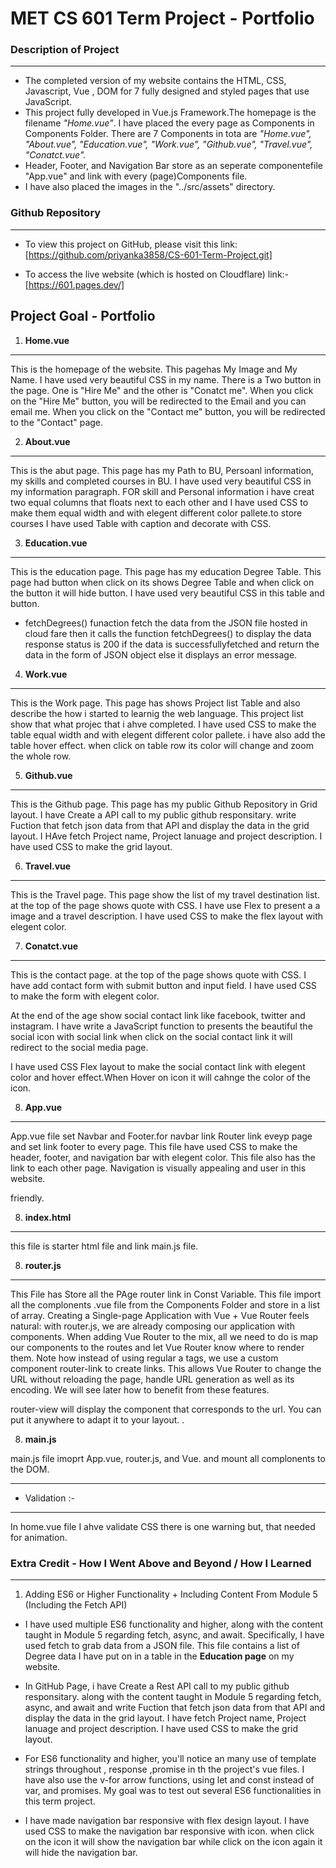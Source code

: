 # MET CS 601 Term Project - Portfolio

### Description of Project

---

- The completed version of my website contains the HTML, CSS, Javascript, Vue , DOM for 7 fully designed and styled pages that use JavaScript.
- This project fully developed in Vue.js Framework.The homepage is the filename _"Home.vue"_. I have placed the every page as Components in Components Folder. There are 7 Components in tota are _"Home.vue", "About.vue", "Education.vue", "Work.vue", "Github.vue", "Travel.vue", "Conatct.vue"._
- Header, Footer, and Navigation Bar store as an seperate componentefile "App.vue" and link with every (page)Components file.
- I have also placed the images in the "../src/assets" directory.

### Github Repository

---

- To view this project on GitHub, please visit this link: [https://github.com/priyanka3858/CS-601-Term-Project.git]

- To access the live website (which is hosted on Cloudflare) link:- [https://601.pages.dev/]

## Project Goal - Portfolio

1. **Home.vue**

---

This is the homepage of the website. This pagehas My Image and My Name. I have used very beautiful CSS in my name. There is a Two button in the page. One is "Hire Me" and the other is "Conatct me". When you click on the "Hire Me" button, you will be redirected to the Email and you can email me. When you click on the "Contact me" button, you will be redirected to the "Contact" page.

2. **About.vue**

---

This is the abut page. This page has my Path to BU, Persoanl information, my skills and completed courses in BU. I have used very beautiful CSS in my information paragraph. FOR skill and Personal information i have creat two equal columns that floats next to each other and I have used CSS to make them equal width and with elegent different color pallete.to store courses I have used Table with caption and decorate with CSS.

3. **Education.vue**

---

This is the education page. This page has my education Degree Table. This page had button when click on its shows Degree Table and when click on the button it will hide button. I have used very beautiful CSS in this table and button.

- fetchDegrees() funaction fetch the data from the JSON file hosted in cloud fare then it calls the function fetchDegrees() to display the data
  response status is 200 if the data is successfullyfetched
  and return the data in the form of JSON object
  else it displays an error message.

4. **Work.vue**

---

This is the Work page. This page has shows Project list Table and also describe the how i started to learnig the web language. This project list show that what projec that i ahve completed. I have used CSS to make the table equal width and with elegent different color pallete. i have also add the table hover effect. when click on table row its color will change and zoom the whole row.

5. **Github.vue**

---

This is the Github page. This page has my public Github Repository in Grid layout. I have Create a API call to my public github responsitary. write Fuction that fetch json data from that API and display the data in the grid layout. I HAve fetch Project name, Project lanuage and project description. I have used CSS to make the grid layout.

6. **Travel.vue**

---

This is the Travel page. This page show the list of my travel destination list. at the top of the page shows quote with CSS. I have use Flex to present a a image and a travel description. I have used CSS to make the flex layout with elegent color.

7. **Conatct.vue**

---

This is the contact page. at the top of the page shows quote with CSS. I have add contact form with submit button and input field. I have used CSS to make the form with elegent color.

At the end of the age show social contact link like facebook, twitter and instagram. I have write a JavaScript function to presents the beautiful the social icon with social link when click on the social contact link it will redirect to the social media page.

I have used CSS Flex layout to make the social contact link with elegent color and hover effect.When Hover on icon it will cahnge the color of the icon.

8. **App.vue**

---

App.vue file set Navbar and Footer.for navbar link Router link eveyp page and set link footer to every page. This file have used CSS to make the header, footer, and navigation bar with elegent color. This file also has the link to each other page. Navigation is visually appealing and user in this website.

friendly.

8. **index.html**

---

this file is starter html file and link main.js file.

8. **router.js**

---

This File has Store all the PAge router link in Const Variable. This file import all the complonents .vue file from the Components Folder and store in a list of array. Creating a Single-page Application with Vue + Vue Router feels natural: with router.js, we are already composing our application with components. When adding Vue Router to the mix, all we need to do is map our components to the routes and let Vue Router know where to render them. Note how instead of using regular a tags, we use a custom component router-link to create links. This allows Vue Router to change the URL without reloading the page, handle URL generation as well as its encoding. We will see later how to benefit from these features.

router-view will display the component that corresponds to the url. You can put it anywhere to adapt it to your layout.
.

8. **main.js**

main.js file imoprt App.vue, router.js, and Vue. and mount all complonents to the DOM.

---

- Validation :-

---

In home.vue file I ahve validate CSS there is one warning but, that needed for animation.

### Extra Credit - How I Went Above and Beyond / How I Learned

---

1. Adding ES6 or Higher Functionality + Including Content From Module 5 (Including the Fetch API)

- I have used multiple ES6 functionality and higher, along with the content taught in Module 5 regarding fetch, async, and await. Specifically, I have used fetch to grab data from a JSON file. This file contains a list of Degree data I have put on in a table in the **Education page** on my website.

* In GitHub Page, i have Create a Rest API call to my public github responsitary. along with the content taught in Module 5 regarding fetch, async, and await and write Fuction that fetch json data from that API and display the data in the grid layout. I have fetch Project name, Project lanuage and project description. I have used CSS to make the grid layout.

- For ES6 functionality and higher, you'll notice an many use of template strings throughout , response ,promise in th the project's vue files. I have also use the v-for arrow functions, using let and const instead of var, and promises. My goal was to test out several ES6 functionalities in this term project.

- I have made navigation bar responsive with flex design layout. I have used CSS to make the navigation bar responsive with icon. when click on the icon it will show the navigation bar while click on the icon again it will hide the navigation bar.
